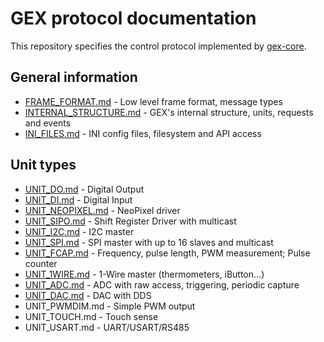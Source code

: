 # GEX protocol documentation

This repository specifies the control protocol implemented by [gex-core](https://github.com/gexpander/gex-core).

## General information

- [FRAME_FORMAT.md](FRAME_FORMAT.md) - Low level frame format, message types
- [INTERNAL_STRUCTURE.md](INTERNAL_STRUCTURE.md) - GEX's internal structure, units, requests and events
- [INI_FILES.md](INI_FILES.md) - INI config files, filesystem and API access

## Unit types

- [UNIT_DO.md](UNIT_DO.md) - Digital Output
- [UNIT_DI.md](UNIT_DI.md) - Digital Input
- [UNIT_NEOPIXEL.md](UNIT_NEOPIXEL.md) - NeoPixel driver
- [UNIT_SIPO.md](UNIT_SIPO.md) - Shift Register Driver with multicast
- [UNIT_I2C.md](UNIT_I2C.md) - I2C master
- [UNIT_SPI.md](UNIT_SPI.md) - SPI master with up to 16 slaves and multicast
- [UNIT_FCAP.md](UNIT_FCAP.md) - Frequency, pulse length, PWM measurement; Pulse counter
- [UNIT_1WIRE.md](UNIT_1WIRE.md) - 1-Wire master (thermometers, iButton...)
- [UNIT_ADC.md](UNIT_ADC.md) - ADC with raw access, triggering, periodic capture
- [UNIT_DAC.md](UNIT_DAC.md) - DAC with DDS
- UNIT_PWMDIM.md - Simple PWM output
- UNIT_TOUCH.md - Touch sense
- UNIT_USART.md - UART/USART/RS485
